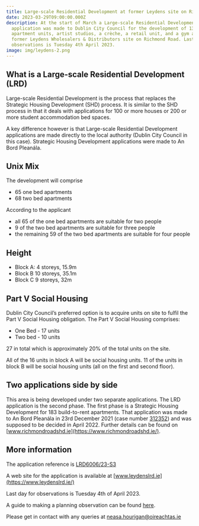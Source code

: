 ```yaml
---
title: Large-scale Residential Development at former Leydens site on Richmond Road
date: 2023-03-29T09:00:00.000Z
description: At the start of March a Large-scale Residential Development
  application was made to Dublin City Council for the development of 133
  apartment units, artist studios, a crèche, a retail unit, and a gym at the
  former Leydens Wholesalers & Distributors site on Richmond Road. Last day for
  observations is Tuesday 4th April 2023.
image: img/leydens-2.png
---
```

## What is a Large-scale Residential Development (LRD)

Large-scale Residential Development is the process that replaces the Strategic Housing Development (SHD) process. It is similar to the SHD process in that it deals with applications for 100 or more houses or 200 or more student accommodation bed spaces.

A key difference however is that Large-scale Residential Development applications are made directly to the local authority (Dublin City Council in this case). Strategic Housing Development applications were made to An Bord Pleanála.

## Unix Mix

The development will comprise

* 65 one bed apartments
* 68 two bed apartments

According to the applicant 

* all 65 of the one bed apartments are suitable for two people
* 9 of the two bed apartments are suitable for three people
* the remaining 59 of the two bed apartments are suitable for four people

## Height

* Block A: 4 storeys, 15.9m 
* Block B 10 storeys, 35.1m
* Block C 9 storeys, 32m 

## Part V Social Housing

Dublin City Council’s preferred option is to acquire units on site to fulfil the Part V Social Housing obligation. The Part V Social Housing comprises:

* One Bed - 17 units
* Two bed - 10 units

27 in total which is approximately 20% of the total units on the site.

All of the 16 units in block A will be social housing units.
11 of the units in block B will be social housing units (all on the first and second floor).

## Two applications side by side

This area is being developed under two separate applications. The LRD application is the second phase. The first phase is a Strategic Housing Development for 183 build-to-rent apartments. That application was made to An Bord Pleanála in 23rd December 2021 (case number [312352](https://www.pleanala.ie/en-ie/case/312352))  and was supposed to be decided in April 2022.  Further details can be found on [www.richmondroadshd.ie](https://www.richmondroadshd.ie/).

## More information

The application reference is [LRD6006/23-S3 ](https://planning.agileapplications.ie/dublincity/application-details/154567)

A web site for the application is available at [www.leydenslrd.ie](https://www.leydenslrd.ie/)

Last day for observations is Tuesday 4th of April 2023.

A guide to making a planning observation can be found [here](https://neasahourigan.com/post/planning-observation/).

Please get in contact with any queries at [neasa.hourigan@oireachtas.ie](mailto:neasa.hourigan@oireachtas.ie?subject=Application%20for%20Leydens%20site%20on%20Richmond%20Road&body=Dear%20Neasa%2C%0D%0A%0D%0A)
